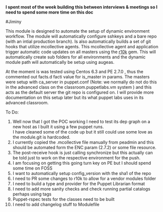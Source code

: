 __I spent most of the week building this between interviews & meetings so I need to spend some more time on this doc__

#Jiminy

This module is designed to automate the setup of dynamic environment workflow. The module will automatically configure sshkeys
and a bare repo (with an intial production branch). Is also automatically builds a set of git hooks that utilize mcollective agents.
This mcollective agent and application trigger automatic code updates on all masters using the [r10k](https://github.com/adrienthebo/r10k) gem. This will automatically create
sub folders for all environments and the dynamic module path will automatically be setup using augeas.

At the moment is was tested using Centos 6.3 and PE 2.7.0 , thus the commented out facts.d facti value  for is_master in params.
The masters were setup with ca_server in puppet.conf (Note: we normally do not do this in the advanced class on the classroom.puppetlabs.vm system ) and this acts as the default server the git repo is configured on.
I will provide more documentation on this setup later but its what puppet labs uses in its advanced classroom.

To Do:  
1. Well now that I got the POC working I need to test its dep graph on a new host as I built it using a few puppet runs.  
I have cleaned some of the code up but it still could use some love as the module.git is hardcoded.  
2. I currently copied the .mcollective file manually from peadmin and this should be automated form the ENC param (2.7.2) or some file resource.  
3. The post-receive hook is just calling synchronize but this actually can be told just to work on the respective environment for the push.  
4. I am focusing on getting this going turn key on PE but I should spend some time on FOSS  
5. I want to automatically setup config_version with the sha1 of the repo  
6. I need to PR some changes to r10k to allow for a vendor modules folder  
7. I need to build a type and provider for the Puppet Librarian format  
8. I need to add more sanity checks and check running partial catalogs perhaps using tags  
9. Puppet-rspec tests for the classes need to be built
10. I need to add changelog stuff to Modulefile
